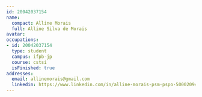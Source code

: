 ```yaml
---
id: 20042037154
name:
  compact: Alline Morais
  full: Alline Silva de Morais
avatar:
occupations:
- id: 20042037154
  type: student
  campus: ifpb-jp
  course: cstsi
  isFinished: true
addresses:
  email: allinemorais@gmail.com
  linkedin: https://www.linkedin.com/in/alline-morais-psm-pspo-50002094/
---
```

